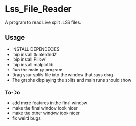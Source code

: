 # Lss_File_Reader
A program  to read Live split .LSS files. 

## Usage 
 - INSTALL DEPENDECIES
 - 'pip install tkinterdnd2'
 - 'pip install Pillow'
 - 'pip install matplotlib'
 - Run the main.py program
 - Drag your splits file into the window that says drag
 - The graphs displaying the splits and main runs should show


### To-Do
 - add more features in the final window
 - make the final window look nicer
 - make the other window look nicer
 - fix weird bugs

